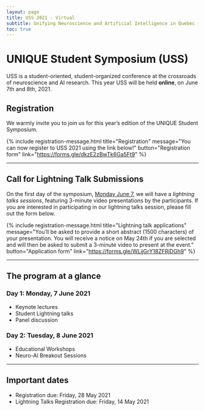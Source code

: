 ```yaml
---
layout: page
title: USS 2021 - Virtual
subtitle: Unifying Neuroscience and Artificial Intelligence in Quebec (UNIQUE) - Student Symposium
toc: true
---
```

# UNIQUE Student Symposium (USS)
USS is a student-oriented, student-organized conference at the crossroads of neuroscience and AI research. This year USS will be held **online**, on June 7th and 8th, 2021.

## Registration

We warmly invite you to join us for this year’s edition of the UNIQUE Student Symposium.  

{% include registration-message.html title="Registration" message="You can now register to USS 2021 using the link below!" button="Registration form" link="https://forms.gle/dkzE2zBwTk6Ga5Ft9" %}

---

## Call for Lightning Talk Submissions

On the first day of the symposium, [Monday June 7](schedule), we will have a _lightning talks sessions_, featuring 3-minute video presentations by the participants. If you are interested in participating in our lightning talks session, please fill out the form below.

{% include registration-message.html title="Lightning talk applications" message="You’ll be asked to provide a short abstract (1500 characters) of your presentation. You will receive a notice on May 24th if you are selected and will then be asked to submit a 3-minute video to present at the event." button="Application form" link="https://forms.gle/WLjjGrY18ZFRjDGh9" %}

---

## The program at a glance

### Day 1: Monday, 7 June 2021

- Keynote lectures
- Student Lightning talks
- Panel discussion

### Day 2: Tuesday, 8 June 2021

- Educational Workshops
- Neuro-AI Breakout Sessions

---

## Important dates

* Registration due: Friday, 28 May 2021  
* Lightning Talks Registration due: Friday, 14 May 2021
